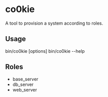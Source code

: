 co0kie
======

A tool to provision a system according to roles.

Usage
-----
bin/co0kie [options]
bin/co0kie --help

Roles
------
- base_server
- db_server
- web_server


